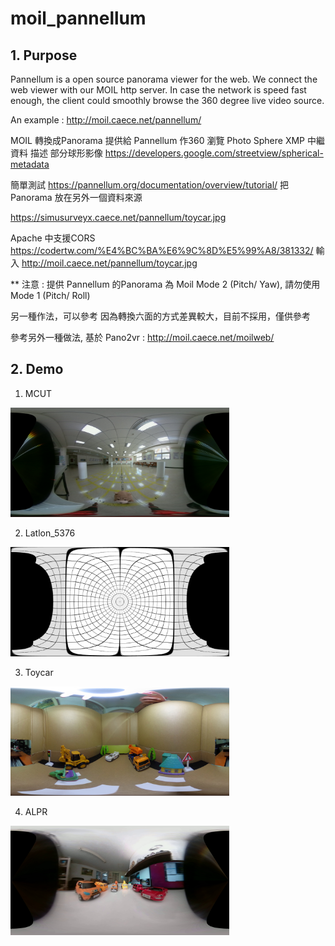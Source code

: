 # moil_pannellum

## 1. Purpose

Pannellum is a open source panorama viewer for the web. We connect the web viewer with our MOIL http server. In case the network is speed fast enough, the client could smoothly browse the 360 degree live video source.      

An example : 
http://moil.caece.net/pannellum/


MOIL 轉換成Panorama 提供給 Pannellum 作360 瀏覽
Photo Sphere XMP 中繼資料 描述  部分球形影像
https://developers.google.com/streetview/spherical-metadata

簡單測試
https://pannellum.org/documentation/overview/tutorial/
把Panorama 放在另外一個資料來源

https://simusurveyx.caece.net/pannellum/toycar.jpg

Apache 中支援CORS
https://codertw.com/%E4%BC%BA%E6%9C%8D%E5%99%A8/381332/
輸入
http://moil.caece.net/pannellum/toycar.jpg


** 注意 : 提供 Pannellum 的Panorama 為 Moil Mode 2 (Pitch/ Yaw), 請勿使用 Mode 1 (Pitch/ Roll) 




另一種作法，可以參考 因為轉換六面的方式差異較大，目前不採用，僅供參考

參考另外一種做法, 基於 Pano2vr :
http://moil.caece.net/moilweb/

## 2. Demo 

1. MCUT

<a href="http://moil.caece.net/pannellum/index1.htm"><img src="pannellum/mcut.jpg" width="350px"></a>

2. Latlon_5376 

<a href="http://moil.caece.net/pannellum/index2.htm"><img src="pannellum/latlon_5376.jpg" width="350px"></a>

3. Toycar

<a href="http://moil.caece.net/pannellum/index3.htm"><img src="pannellum/toycar.jpg" width="350px"></a>

4. ALPR

<a href="http://moil.caece.net/pannellum/index4.htm"><img src="pannellum/p1.jpg" width="350px"></a>







